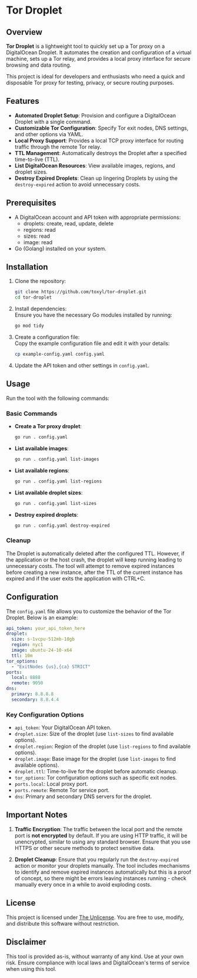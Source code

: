 # Tor Droplet

## Overview

**Tor Droplet** is a lightweight tool to quickly set up a Tor proxy on a DigitalOcean Droplet. It automates the creation and configuration of a virtual machine, sets up a Tor relay, and provides a local proxy interface for secure browsing and data routing.

This project is ideal for developers and enthusiasts who need a quick and disposable Tor proxy for testing, privacy, or secure routing purposes.

## Features
- **Automated Droplet Setup**: Provision and configure a DigitalOcean Droplet with a single command.
- **Customizable Tor Configuration**: Specify Tor exit nodes, DNS settings, and other options via YAML.
- **Local Proxy Support**: Provides a local TCP proxy interface for routing traffic through the remote Tor relay.
- **TTL Management**: Automatically destroys the Droplet after a specified time-to-live (TTL).
- **List DigitalOcean Resources**: View available images, regions, and droplet sizes.
- **Destroy Expired Droplets**: Clean up lingering Droplets by using the `destroy-expired` action to avoid unnecessary costs.

## Prerequisites

- A DigitalOcean account and API token with appropriate permissions:
    - droplets: create, read, update, delete
    - regions: read
    - sizes: read
    - image: read
- Go (Golang) installed on your system.

## Installation

1. Clone the repository:
   ```bash
   git clone https://github.com/toxyl/tor-droplet.git
   cd tor-droplet
   ```

2. Install dependencies:  
   Ensure you have the necessary Go modules installed by running:
   ```bash
   go mod tidy
   ```

3. Create a configuration file:  
   Copy the example configuration file and edit it with your details:
   ```bash
   cp example-config.yaml config.yaml
   ```

4. Update the API token and other settings in `config.yaml`.

## Usage

Run the tool with the following commands:

### Basic Commands

- **Create a Tor proxy droplet**:
  ```bash
  go run . config.yaml
  ```

- **List available images**:
  ```bash
  go run . config.yaml list-images
  ```

- **List available regions**:
  ```bash
  go run . config.yaml list-regions
  ```

- **List available droplet sizes**:
  ```bash
  go run . config.yaml list-sizes
  ```

- **Destroy expired droplets**:
  ```bash
  go run . config.yaml destroy-expired
  ```

### Cleanup

The Droplet is automatically deleted after the configured TTL. However, if the application or the host crash, the droplet will keep running leading to unnecessary costs. The tool will attempt to remove expired instances before creating a new instance, after the TTL of the current instance has expired and if the user exits the application with CTRL+C. 

## Configuration

The `config.yaml` file allows you to customize the behavior of the Tor Droplet. Below is an example:

```yaml
api_token: your_api_token_here
droplet:
  size: s-1vcpu-512mb-10gb
  region: nyc1
  image: ubuntu-24-10-x64
  ttl: 10m
tor_options:
  - "ExitNodes {us},{ca} STRICT"
ports:
  local: 8888
  remote: 9050
dns:
  primary: 8.8.8.8
  secondary: 8.8.4.4
```

### Key Configuration Options

- `api_token`: Your DigitalOcean API token.
- `droplet.size`: Size of the droplet (use `list-sizes` to find available options).
- `droplet.region`: Region of the droplet (use `list-regions` to find available options).
- `droplet.image`: Base image for the droplet (use `list-images` to find available options).
- `droplet.ttl`: Time-to-live for the droplet before automatic cleanup.
- `tor_options`: Tor configuration options such as specific exit nodes.
- `ports.local`: Local proxy port.
- `ports.remote`: Remote Tor service port.
- `dns`: Primary and secondary DNS servers for the droplet.

## Important Notes

1. **Traffic Encryption**: The traffic between the local port and the remote port is **not encrypted** by default. If you are using HTTP traffic, it will be unencrypted, similar to using any standard browser. Ensure that you use HTTPS or other secure methods to protect sensitive data.

2. **Droplet Cleanup**: Ensure that you regularly run the `destroy-expired` action or monitor your droplets manually. The tool includes mechanisms to identify and remove expired instances automatically but this is a proof of concept, so there might be errors leaving instances running - check manually every once in a while to avoid exploding costs.

## License

This project is licensed under [The Unlicense](https://unlicense.org). You are free to use, modify, and distribute this software without restriction.

## Disclaimer

This tool is provided as-is, without warranty of any kind. Use at your own risk. Ensure compliance with local laws and DigitalOcean's terms of service when using this tool.
